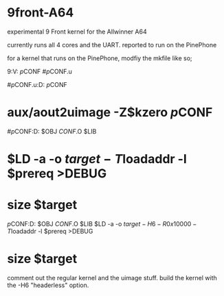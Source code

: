 # 9front-A64
experimental 9 Front kernel for the Allwinner A64

currently runs all 4 cores and the UART.
reported to run on the PinePhone

for a kernel that runs on the PinePhone, 
modfiy the mkfile like so;

9:V:	$p$CONF #$p$CONF.u

#$p$CONF.u:D:	$p$CONF
#	aux/aout2uimage -Z$kzero $p$CONF

#$p$CONF:D:	$OBJ $CONF.$O $LIB
#	$LD -a -o $target -T$loadaddr -l $prereq >DEBUG
#	size $target

$p$CONF:D:	$OBJ $CONF.$O $LIB
	$LD -a -o $target -H6 -R0x10000 -T$loadaddr -l $prereq >DEBUG
#	size $target

comment out the regular kernel and the uimage stuff.
build the kernel with the -H6 "headerless" option.

